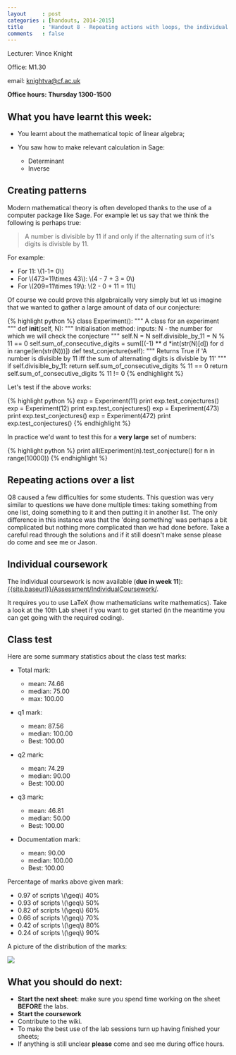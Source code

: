 ```yaml
---
layout     : post
categories : [handouts, 2014-2015]
title      : 'Handout 8 - Repeating actions with loops, the individual coursework and Class test feedback.'
comments   : false
---
```

Lecturer: Vince Knight

Office: M1.30

email: knightva@cf.ac.uk

**Office hours: Thursday 1300-1500**

## What you have learnt this week:

- You learnt about the mathematical topic of linear algebra;
- You saw how to make relevant calculation in Sage:

    - Determinant
    - Inverse

## Creating patterns

Modern mathematical theory is often developed thanks to the use of a computer package like Sage.
For example let us say that we think the following is perhaps true:

> A number is divisible by 11 if and only if the alternating sum of it's digits is divisble by 11.

For example:

- For 11: \\(1-1= 0\\)
- For \\(473=11\times 43\\): \\(4 - 7 + 3 = 0\\)
- For \\(209=11\times 19\\): \\(2 - 0 + 11 = 11\\)

Of course we could prove this algebraically very simply but let us imagine that we wanted to gather a large amount of data of our conjecture:

{% highlight python %}
class Experiment():
    """
    A class for an experiment
    """
    def __init__(self, N):
        """
        Initialisation method:
            inputs: N - the number for which we will check the conjecture
        """
        self.N = N
        self.divisible_by_11 = N % 11 == 0
        self.sum_of_consecutive_digits = sum([(-1) ** d *int(str(N)[d]) for d in range(len(str(N)))])
    def test_conjecture(self):
        """
        Returns True if 'A number is divisible by 11 iff the sum of alternating digits is divisble by 11'
        """
        if self.divisible_by_11:
            return self.sum_of_consecutive_digits % 11 == 0
        return self.sum_of_consecutive_digits % 11 != 0
{% endhighlight %}

Let's test if the above works:

{% highlight python %}
exp = Experiment(11)
print exp.test_conjectures()
exp = Experiment(12)
print exp.test_conjectures()
exp = Experiment(473)
print exp.test_conjectures()
exp = Experiment(472)
print exp.test_conjectures()
{% endhighlight %}

In practice we'd want to test this for a **very large** set of numbers:

{% highlight python %}
print all(Experiment(n).test_conjecture() for n in range(10000))
{% endhighlight %}

## Repeating actions over a list

Q8 caused a few difficulties for some students.
This question was very similar to questions we have done multiple times: taking something from one list, doing something to it and then putting it in another list.
The only difference in this instance was that the 'doing something' was perhaps a bit complicated but nothing more complicated than we had done before.
Take a careful read through the solutions and if it still doesn't make sense please do come and see me or Jason.

## Individual coursework

The individual coursework is now available (**due in week 11**): [{{site.baseurl}}/Assessment/IndividualCoursework/]({{site.baseurl}}/Assessment/IndividualCoursework/).

It requires you to use LaTeX (how mathematicians write mathematics). Take a look at the 10th Lab sheet if you want to get started (in the meantime you can get going with the required coding).

## Class test

Here are some summary statistics about the class test marks:

- Total mark:

    - mean: 74.66
    - median: 75.00
    - max: 100.00

- q1 mark:

    - mean: 87.56
    - median: 100.00
    - Best: 100.00

- q2 mark:

    - mean: 74.29
    - median: 90.00
    - Best: 100.00

- q3 mark:

    - mean: 46.81
    - median: 50.00
    - Best: 100.00

- Documentation mark:

    - mean: 90.00
    - median: 100.00
    - Best: 100.00

Percentage of marks above given mark:

- 0.97 of scripts \\(\geq\\) 40%
- 0.93 of scripts \\(\geq\\) 50%
- 0.82 of scripts \\(\geq\\) 60%
- 0.66 of scripts \\(\geq\\) 70%
- 0.42 of scripts \\(\geq\\) 80%
- 0.24 of scripts \\(\geq\\) 90%

A picture of the distribution of the marks:

![]({{site.baseurl}}/Handouts/2014-2015/Images/classtestmarkdistribution-2014-2015.svg)

## What you should do next:

- **Start the next sheet**: make sure you spend time working on the sheet **BEFORE** the labs.
- **Start the coursework**
- Contribute to the wiki.
- To make the best use of the lab sessions turn up having finished your sheets;
- If anything is still unclear **please** come and see me during office hours.
